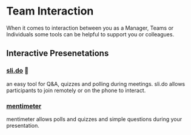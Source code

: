 # Team Interaction

When it comes to interaction between you as a Manager, Teams or Individuals some tools can be helpful to support you or colleagues.

## Interactive Presenetations

### [sli.do][sli.do] :star2:
an easy tool for Q&A, quizzes and polling during meetings. sli.do allows participants to join remotely or on the phone to interact.

### [mentimeter][mentimeter]
mentimeter allows polls and quizzes and simple questions during your presentation. 

[sli.do]: https://sli.do
[mentimeter]: https://www.mentimeter.com/